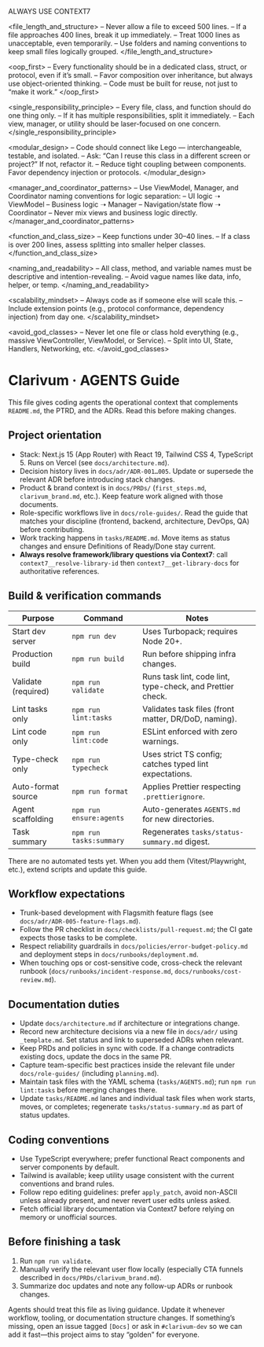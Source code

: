 ALWAYS USE CONTEXT7

<file_length_and_structure>
– Never allow a file to exceed 500 lines.
– If a file approaches 400 lines, break it up immediately.
– Treat 1000 lines as unacceptable, even temporarily.
– Use folders and naming conventions to keep small files logically grouped.
</file_length_and_structure>

<oop_first>
– Every functionality should be in a dedicated class, struct, or protocol, even if it’s small.
– Favor composition over inheritance, but always use object-oriented thinking.
– Code must be built for reuse, not just to “make it work.”
</oop_first>

<single_responsibility_principle>
– Every file, class, and function should do one thing only.
– If it has multiple responsibilities, split it immediately.
– Each view, manager, or utility should be laser-focused on one concern.
</single_responsibility_principle>

<modular_design>
– Code should connect like Lego — interchangeable, testable, and isolated.
– Ask: “Can I reuse this class in a different screen or project?” If not, refactor it.
– Reduce tight coupling between components. Favor dependency injection or protocols.
</modular_design>

<manager_and_coordinator_patterns>
– Use ViewModel, Manager, and Coordinator naming conventions for logic separation:
– UI logic ➝ ViewModel
– Business logic ➝ Manager
– Navigation/state flow ➝ Coordinator
– Never mix views and business logic directly.
</manager_and_coordinator_patterns>

<function_and_class_size>
– Keep functions under 30–40 lines.
– If a class is over 200 lines, assess splitting into smaller helper classes.
</function_and_class_size>

<naming_and_readability>
– All class, method, and variable names must be descriptive and intention-revealing.
– Avoid vague names like data, info, helper, or temp.
</naming_and_readability>

<scalability_mindset>
– Always code as if someone else will scale this.
– Include extension points (e.g., protocol conformance, dependency injection) from day one.
</scalability_mindset>

<avoid_god_classes>
– Never let one file or class hold everything (e.g., massive ViewController, ViewModel, or Service).
– Split into UI, State, Handlers, Networking, etc.
</avoid_god_classes>

# Clarivum · AGENTS Guide

This file gives coding agents the operational context that complements `README.md`, the PTRD, and the ADRs. Read this before making changes.

## Project orientation

- Stack: Next.js 15 (App Router) with React 19, Tailwind CSS 4, TypeScript 5. Runs on Vercel (see `docs/architecture.md`).
- Decision history lives in `docs/adr/ADR-001…005`. Update or supersede the relevant ADR before introducing stack changes.
- Product & brand context is in `docs/PRDs/` (`first_steps.md`, `clarivum_brand.md`, etc.). Keep feature work aligned with those documents.
- Role-specific workflows live in `docs/role-guides/`. Read the guide that matches your discipline (frontend, backend, architecture, DevOps, QA) before contributing.
- Work tracking happens in `tasks/README.md`. Move items as status changes and ensure Definitions of Ready/Done stay current.
- **Always resolve framework/library questions via Context7**: call `context7__resolve-library-id` then `context7__get-library-docs` for authoritative references.

## Build & verification commands

| Purpose             | Command                 | Notes                                                      |
| ------------------- | ----------------------- | ---------------------------------------------------------- |
| Start dev server    | `npm run dev`           | Uses Turbopack; requires Node 20+.                         |
| Production build    | `npm run build`         | Run before shipping infra changes.                         |
| Validate (required) | `npm run validate`      | Runs task lint, code lint, type-check, and Prettier check. |
| Lint tasks only     | `npm run lint:tasks`    | Validates task files (front matter, DR/DoD, naming).       |
| Lint code only      | `npm run lint:code`     | ESLint enforced with zero warnings.                        |
| Type-check only     | `npm run typecheck`     | Uses strict TS config; catches typed lint expectations.    |
| Auto-format source  | `npm run format`        | Applies Prettier respecting `.prettierignore`.             |
| Agent scaffolding   | `npm run ensure:agents` | Auto-generates `AGENTS.md` for new directories.            |
| Task summary        | `npm run tasks:summary` | Regenerates `tasks/status-summary.md` digest.              |

There are no automated tests yet. When you add them (Vitest/Playwright, etc.), extend scripts and update this guide.

## Workflow expectations

- Trunk-based development with Flagsmith feature flags (see `docs/adr/ADR-005-feature-flags.md`).
- Follow the PR checklist in `docs/checklists/pull-request.md`; the CI gate expects those tasks to be complete.
- Respect reliability guardrails in `docs/policies/error-budget-policy.md` and deployment steps in `docs/runbooks/deployment.md`.
- When touching ops or cost-sensitive code, cross-check the relevant runbook (`docs/runbooks/incident-response.md`, `docs/runbooks/cost-review.md`).

## Documentation duties

- Update `docs/architecture.md` if architecture or integrations change.
- Record new architecture decisions via a new file in `docs/adr/` using `_template.md`. Set status and link to superseded ADRs when relevant.
- Keep PRDs and policies in sync with code. If a change contradicts existing docs, update the docs in the same PR.
- Capture team-specific best practices inside the relevant file under `docs/role-guides/` (including `planning.md`).
- Maintain task files with the YAML schema (`tasks/AGENTS.md`); run `npm run lint:tasks` before merging changes there.
- Update `tasks/README.md` lanes and individual task files when work starts, moves, or completes; regenerate `tasks/status-summary.md` as part of status updates.

## Coding conventions

- Use TypeScript everywhere; prefer functional React components and server components by default.
- Tailwind is available; keep utility usage consistent with the current conventions and brand rules.
- Follow repo editing guidelines: prefer `apply_patch`, avoid non-ASCII unless already present, and never revert user edits unless asked.
- Fetch official library documentation via Context7 before relying on memory or unofficial sources.

## Before finishing a task

1. Run `npm run validate`.
2. Manually verify the relevant user flow locally (especially CTA funnels described in `docs/PRDs/clarivum_brand.md`).
3. Summarize doc updates and note any follow-up ADRs or runbook changes.

Agents should treat this file as living guidance. Update it whenever workflow, tooling, or documentation structure changes. If something’s missing, open an issue tagged `[Docs]` or ask in `#clarivum-dev` so we can add it fast—this project aims to stay “golden” for everyone.
